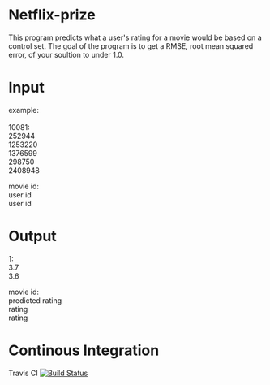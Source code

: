 # Netflix-prize

This program predicts what a user's rating for a movie would be based on a control set. The goal of the program is to get a
RMSE, root mean squared error, of your soultion to under 1.0.

# Input

example:<br><br>
10081:<br>
252944<br>
1253220 <br>
1376599 <br>
298750 <br>
2408948 <br>

movie id:<br>
user id<br>
user id<br>

# Output 

1:<br>
3.7<br>
3.6<br>

movie id:<br>
predicted rating<br>
rating<br>
rating<br>

# Continous Integration

Travis CI [![Build Status](https://magnum.travis-ci.com/nksprzak/cs373-netflix.svg?token=UuocGGpNszZwHwzEzFjh&branch=master)](https://magnum.travis-ci.com/nksprzak/cs373-netflix)
